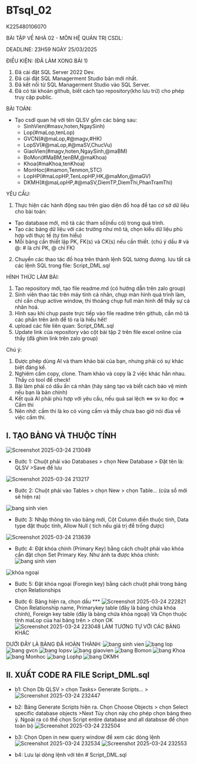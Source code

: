 # BTsql_02
K225480106070

BÀI TẬP VỀ NHÀ 02 - MÔN HỆ QUẢN TRỊ CSDL:

DEADLINE: 23H59 NGÀY 25/03/2025

ĐIỀU KIỆN: (ĐÃ LÀM XONG BÀI 1)
1. Đã cài đặt SQL Server 2022 Dev.
2. Đã cài đặt SQL Managerment Studio bản mới nhất.
3. Đã kết nối từ SQL Managerment Studio vào SQL Server.
4. Đã có tài khoản github, biết cách tạo repository(kho lưu trữ) cho phép truy cập public.

BÀI TOÁN:
- Tạo csdl quan hệ với tên QLSV gồm các bảng sau:
  + SinhVien(#masv,hoten,NgaySinh)
  + Lop(#maLop,tenLop)
  + GVCN(#@maLop,#@magv,#HK)
  + LopSV(#@maLop,#@maSV,ChucVu)
  + GiaoVien(#magv,hoten,NgaySinh,@maBM)
  + BoMon(#MaBM,tenBM,@maKhoa)
  + Khoa(#maKhoa,tenKhoa)
  + MonHoc(#mamon,Tenmon,STC)
  + LopHP(#maLopHP,TenLopHP,HK,@maMon,@maGV)
  + DKMH(#@maLopHP,#@maSV,DiemTP,DiemThi,PhanTramThi)

YÊU CẦU:
1. Thực hiện các hành động sau trên giao diện đồ hoạ để tạo cơ sở dữ liệu cho bài toán:
  + Tạo database mới, mô tả các tham số(nếu có) trong quá trình.
  + Tạo các bảng dữ liệu với các trường như mô tả, chọn kiểu dữ liệu phù hợp với thực tế (tự tìm hiểu)
  + Mỗi bảng cần thiết lập PK, FK(s) và CK(s) nếu cần thiết. (chú ý dấu # và @: # là chỉ PK, @ chỉ FK)
2. Chuyển các thao tác đồ hoạ trên thành lệnh SQL tương đương. lưu tất cả các lệnh SQL trong file: Script_DML.sql


HÌNH THỨC LÀM BÀI:
1. Tạo repository mới, tạo file readme.md (có hướng dẫn trên zalo group)
2. Sinh viên thao tác trên máy tính cá nhân, chụp màn hình quá trình làm, chỉ cần chụp active window, thi thoảng chụp full màn hình để thấy sự cá nhân hoá.
3. Hình sau khi chụp paste trực tiếp vào file readme trên github, cần mô tả các phần trên ảnh để tỏ ra là hiểu hết!
4. upload các file liên quan: Script_DML.sql
5. Update link của repository vào cột bài tập 2 trên file excel online của thầy (đã ghim link trên zalo group)

Chú ý:
1. Được phép dùng AI và tham khảo bài của bạn, nhưng phải có sự khác biệt đáng kể.
2. Nghiêm cấm copy, clone. Tham khảo và copy là 2 việc khác hẳn nhau. Thầy có tool để check!
3. Bài làm phải có dấu ấn cá nhân (hãy sáng tạo và biết cách bảo vệ mình nếu bạn là bản chính)
4. Kết quả AI phải phù hợp với yêu cầu, nếu quá sai lệch <=> sv ko đọc => Cấm thi
5. Nên nhớ: cấm thi là ko có vùng cấm và thầy chưa bao giờ nói đùa về việc cấm thi.

## I. TẠO BẢNG VÀ THUỘC TÍNH 

![Screenshot 2025-03-24 213049](https://github.com/user-attachments/assets/775ff755-8f7e-4cee-b137-e34da8b1273e)

+ Bước 1: Chuột phải vào Databases > chọn New Database > Đặt tên là: QLSV >Save để lưu 

![Screenshot 2025-03-24 213217](https://github.com/user-attachments/assets/d929d89f-ed55-4c44-8f88-150592e24276)

+ Bước 2: Chuột phải vào Tables > chọn New > chọn Table... (cửa sổ mới sẽ hiện ra)

![bang sinh vien](https://github.com/user-attachments/assets/c15989ea-1068-4096-805b-465c887dde7f)
+ Bước 3: Nhập thông tin vào bảng mới, Cột Column điền thuộc tính, Data type đặt thuộc tính, Allow Null ( tích nếu giá trị để trống được)

![Screenshot 2025-03-24 213639](https://github.com/user-attachments/assets/c085dc60-574b-46ff-8534-8d0db2824e34)
+ Bước 4: Đặt khóa chính (Primary Key) bằng cách chuột phải vào khóa cần đặt chọn Set Primary Key.
Như ảnh ta được khóa chính:
![bang sinh vien](https://github.com/user-attachments/assets/c15989ea-1068-4096-805b-465c887dde7f)

![khóa ngoại](https://github.com/user-attachments/assets/c1f4bf01-f99b-487b-b2b9-22eb02293fbc)
+ Bước 5: Đặt khóa ngoại (Foregin key) bằng cách chuột phải trong bảng chọn Relationships

+ Bước 6: Bảng hiện ra, chọn dấu ***
  ![Screenshot 2025-03-24 222821](https://github.com/user-attachments/assets/a676cacb-412e-4960-90c7-85ba29b35956)
  Chọn Relationship name, Primarykey table (đây là bảng chứa khóa chính), Foreign key table (đây là bảng chứa khóa ngoại) Và Chọn thuộc tính maLop của hai bảng trên > chọn OK
![Screenshot 2025-03-24 223048](https://github.com/user-attachments/assets/5b8825fa-647c-4571-8449-d8cadb9ffe4c)
 LÀM TƯƠNG TỰ VỚI CÁC BẢNG KHÁC

DƯỚI ĐÂY LÀ BẢNG ĐÃ HOÀN THÀNH:
![bang sinh vien](https://github.com/user-attachments/assets/62134baa-7364-40e3-87db-cd801ba87377)
![bang lop](https://github.com/user-attachments/assets/9c54b67a-7d92-4d74-a40e-510753fbb843)
![bang gvcn](https://github.com/user-attachments/assets/9cd6ab86-fa65-47c5-8bf4-a26edeb7b232)
![bang lopsv](https://github.com/user-attachments/assets/dba807ad-1387-448d-a183-1add15fc01e2)
![bang giaovien](https://github.com/user-attachments/assets/9c478532-5f32-4934-8968-f563612ddddb)
![bang Bomon](https://github.com/user-attachments/assets/f6071b31-4842-4d21-b583-0be5d98afac7)
![bang Khoa](https://github.com/user-attachments/assets/a072554a-630a-4dd3-9bdd-cc647172608e)
![bang Monhoc](https://github.com/user-attachments/assets/fa3beebb-1aed-434a-9377-07c074da3686)
![bang Lophp](https://github.com/user-attachments/assets/a49ec324-a620-4009-9a13-dbbb02d85df7)
![bang DKMH](https://github.com/user-attachments/assets/d59fbac6-4c7d-4de7-a64b-4ef32a53a340)


## II. XUẤT CODE RA FILE Script_DML.sql

+ b1: Chọn Db QLSV > chọn Tasks> Generate Scripts... >
![Screenshot 2025-03-24 232447](https://github.com/user-attachments/assets/8eda5bbf-3dc6-437f-9494-bcfd54aac59a)
+ b2: Bảng Generate Scripts hiện ra. Chọn Choose Objects > chọn Select specific database objects >Next 
  Tùy chọn này cho phép chọn bảng theo ý. Ngoài ra có thể chọn Script entire database and all databsse để chọn toàn bộ
![Screenshot 2025-03-24 232504](https://github.com/user-attachments/assets/15bae79b-c3d2-4a89-bc34-cf91ba517907)

+ b3: Chọn Open in new query window để xem các dòng lệnh
  ![Screenshot 2025-03-24 232534](https://github.com/user-attachments/assets/1968b899-faed-4908-806b-b1b30f61c709)
  ![Screenshot 2025-03-24 232553](https://github.com/user-attachments/assets/226f9bcb-ac38-41d1-80e8-45a6cc0ea2d4)

+ b4: Lưu lại dòng lệnh với tên # Script_DML.sql
  





